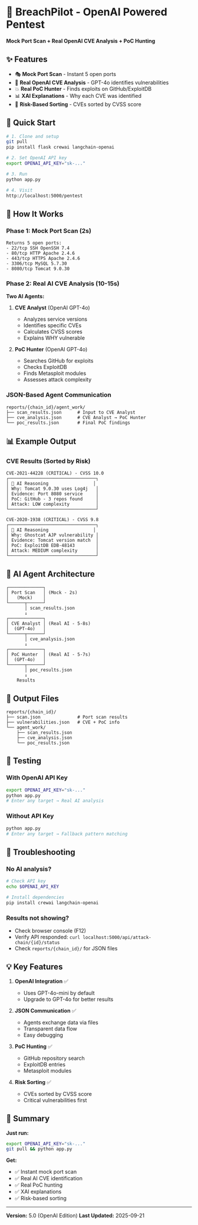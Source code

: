 # 🚀 BreachPilot - OpenAI Powered Pentest

**Mock Port Scan + Real OpenAI CVE Analysis + PoC Hunting**

## ✨ Features

- 🎭 **Mock Port Scan** - Instant 5 open ports
- 🤖 **Real OpenAI CVE Analysis** - GPT-4o identifies vulnerabilities
- 💥 **Real PoC Hunter** - Finds exploits on GitHub/ExploitDB
- 📊 **XAI Explanations** - Why each CVE was identified
- 🎯 **Risk-Based Sorting** - CVEs sorted by CVSS score

## 🔧 Quick Start

```bash
# 1. Clone and setup
git pull
pip install flask crewai langchain-openai

# 2. Set OpenAI API key
export OPENAI_API_KEY="sk-..."

# 3. Run
python app.py

# 4. Visit
http://localhost:5000/pentest
```

## 🎯 How It Works

### Phase 1: Mock Port Scan (2s)
```
Returns 5 open ports:
- 22/tcp SSH OpenSSH 7.4
- 80/tcp HTTP Apache 2.4.6
- 443/tcp HTTPS Apache 2.4.6
- 3306/tcp MySQL 5.7.30
- 8080/tcp Tomcat 9.0.30
```

### Phase 2: Real AI CVE Analysis (10-15s)

**Two AI Agents:**

1. **CVE Analyst** (OpenAI GPT-4o)
   - Analyzes service versions
   - Identifies specific CVEs
   - Calculates CVSS scores
   - Explains WHY vulnerable

2. **PoC Hunter** (OpenAI GPT-4o)
   - Searches GitHub for exploits
   - Checks ExploitDB
   - Finds Metasploit modules
   - Assesses attack complexity

### JSON-Based Agent Communication
```
reports/{chain_id}/agent_work/
├── scan_results.json      # Input to CVE Analyst
├── cve_analysis.json      # CVE Analyst → PoC Hunter
└── poc_results.json       # Final PoC findings
```

## 📊 Example Output

### CVE Results (Sorted by Risk)
```
CVE-2021-44228 (CRITICAL) - CVSS 10.0
┌─────────────────────────────────┐
│ 🧠 AI Reasoning                 │
│ Why: Tomcat 9.0.30 uses Log4j   │
│ Evidence: Port 8080 service     │
│ PoC: GitHub - 3 repos found     │
│ Attack: LOW complexity          │
└─────────────────────────────────┘

CVE-2020-1938 (CRITICAL) - CVSS 9.8
┌─────────────────────────────────┐
│ 🧠 AI Reasoning                 │
│ Why: Ghostcat AJP vulnerability │
│ Evidence: Tomcat version match  │
│ PoC: ExploitDB EDB-48143        │
│ Attack: MEDIUM complexity       │
└─────────────────────────────────┘
```

## 🧠 AI Agent Architecture

```
┌─────────────┐
│ Port Scan   │ (Mock - 2s)
│   (Mock)    │
└──────┬──────┘
       │ scan_results.json
       ↓
┌─────────────┐
│ CVE Analyst │ (Real AI - 5-8s)
│  (GPT-4o)   │
└──────┬──────┘
       │ cve_analysis.json
       ↓
┌─────────────┐
│ PoC Hunter  │ (Real AI - 5-7s)
│  (GPT-4o)   │
└──────┬──────┘
       │ poc_results.json
       ↓
    Results
```

## 📁 Output Files

```
reports/{chain_id}/
├── scan.json              # Port scan results
├── vulnerabilities.json   # CVE + PoC info
└── agent_work/
    ├── scan_results.json
    ├── cve_analysis.json
    └── poc_results.json
```

## 🔬 Testing

### With OpenAI API Key
```bash
export OPENAI_API_KEY="sk-..."
python app.py
# Enter any target → Real AI analysis
```

### Without API Key
```bash
python app.py
# Enter any target → Fallback pattern matching
```

## 🐛 Troubleshooting

### No AI analysis?
```bash
# Check API key
echo $OPENAI_API_KEY

# Install dependencies
pip install crewai langchain-openai
```

### Results not showing?
- Check browser console (F12)
- Verify API responded: `curl localhost:5000/api/attack-chain/{id}/status`
- Check `reports/{chain_id}/` for JSON files

## 💡 Key Features

1. **OpenAI Integration** ✅
   - Uses GPT-4o-mini by default
   - Upgrade to GPT-4o for better results

2. **JSON Communication** ✅
   - Agents exchange data via files
   - Transparent data flow
   - Easy debugging

3. **PoC Hunting** ✅
   - GitHub repository search
   - ExploitDB entries
   - Metasploit modules

4. **Risk Sorting** ✅
   - CVEs sorted by CVSS score
   - Critical vulnerabilities first

## 🎯 Summary

**Just run:**
```bash
export OPENAI_API_KEY="sk-..."
git pull && python app.py
```

**Get:**
- ✅ Instant mock port scan
- ✅ Real AI CVE identification
- ✅ Real PoC hunting
- ✅ XAI explanations
- ✅ Risk-based sorting

---

**Version:** 5.0 (OpenAI Edition)
**Last Updated:** 2025-09-21

